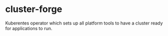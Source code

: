 # cluster-forge
Kuberentes operator which sets up all platform tools to have a cluster ready for applications to run. 
